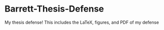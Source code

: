 # Barrett-Thesis-Defense
My thesis defense!
This includes the LaTeX, figures, and PDF of my defense
